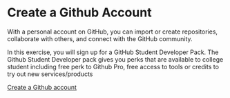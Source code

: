 # Create a Github Account

With a personal account on GitHub, you can import or create repositories, collaborate with others, and connect with the GitHub community.

In this exercise, you will sign up for a GitHub Student Developer Pack. The Github Student Developer pack gives you perks
that are available to college student including free perk to Github Pro, free access to tools or credits to try out new services/products

[Create a Github account](https://education.github.com/pack)
